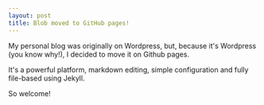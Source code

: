 ```yaml
---
layout: post
title: Blob moved to GitHub pages!
---
```


My personal blog was originally on Wordpress, but, because it's Wordpress (you know why!), I decided to move it on Github pages.

It's a powerful platform, markdown editing, simple configuration and fully file-based using Jekyll.

So welcome!